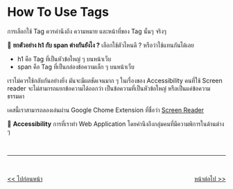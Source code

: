 # How To Use Tags

การเลือกใช้ Tag ควรคำนึงถึง ความหมาย และหน้าที่ของ Tag นั้นๆ จริงๆ

🌟 **ยกตัวอย่าง h1 กับ span ต่างกันยังไง ?** เลือกใช้ตัวไหนดี ? หรือว่าใช้แทนกันได้เลย

- h1 คือ Tag ที่เป็นหัวข้อใหญ่ ๆ บนหน้าเว็บ
- span คือ Tag ที่เป็นกล่องข้อความเล็ก ๆ บนหน้าเว็บ

เราไม่ควรใช้กลับกันอย่างยิ่ง มันจะมีผลชัดเจนมาก ๆ ในเรื่องของ Accessibility คนที่ใช้ Screen reader จะไม่สามารถแยกข้อความได้ออกว่า เป็นข้อความที่เป็นหัวข้อใหญ่ หรือเป็นแค่ข้อความธรรมดา

เคสนี้เราสามารถลองเล่นผ่าน Google Chome Extension ที่ชื่อว่า [Screen Reader](https://chrome.google.com/webstore/detail/screen-reader/kgejglhpjiefppelpmljglcjbhoiplfn?hl=en)

🌟 **Accessibility** การที่เราทำ Web Application โดยคำนึงถึงกลุ่มคนที่มีความพิการในด้านต่าง ๆ

<br><hr><br>

<div style="display: flex; justify-content: space-between;">
  <a href="https://github.com/napatwongchr/intro-to-html/blob/main/lessons/5-how-to-name-things.md"><< ไปก่อนหน้า</a>
  <a href="https://github.com/napatwongchr/intro-to-html/blob/main/lessons/7-meta-tags-and-xhtml.md">หน้าต่อไป >></a>
</div>
